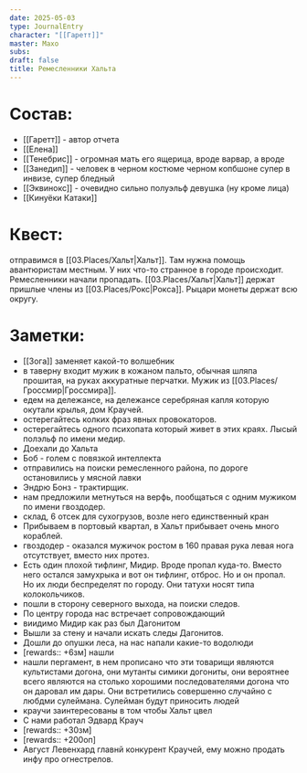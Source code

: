 ```yaml
---
date: 2025-05-03
type: JournalEntry
character: "[[Гаретт]]"
master: Махо
subs: 
draft: false
title: Ремесленники Хальта
---
```

# Состав:
- [[Гаретт]] - автор отчета
- [[Елена]]
- [[Тенебрис]] - огромная мать его ящерица, вроде варвар, а вроде 
- [[Занедип]] - человек в черном костюме черном копбшоне супер в инвизе, супер бледный
- [[Эквинокс]] - очевидно сильно полуэльф девушка (ну кроме лица)
- [[Кинуёки Катаки]]
# Квест:
отправимся в [[03.Places/Хальт|Хальт]]. Там нужна помощь авантюристам местным. У них что-то странное в городе происходит. Ремесленники начали пропадать. [[03.Places/Хальт|Хальт]] держат пришлые члены из [[03.Places/Рокс|Рокса]]. Рыцари монеты держат всю округу.
# Заметки:
- [[Зога]] заменяет какой-то волшебник
- в таверну входит мужик в кожаном пальто, обычная шляпа прошитая, на руках аккуратные перчатки. Мужик из [[03.Places/Гроссмир|Гроссмира]].
- едем на дележансе, на дележансе серебряная капля которую окутали крылья, дом Краучей.
- остерегайтесь колких фраз явных провокаторов.
- остерегайтесь одного психопата который живет в этих краях. Лысый полэльф по имени медир.
- Доехали до Хальта
- Боб - голем с повязкой интеллекта
- отправились на поиски ремесленного района, по дороге остановились у мясной лавки
- Эндрю Бонз - трактирщик.
- нам предложили метнуться на верфь, пообщаться с одним мужиком по имени гвоздодер.
- склад, 6 отсек для сухогрузов, возле него единственный кран
- Прибываем в портовый квартал, в Хальт прибывает очень много кораблей. 
- гвоздодер - оказался мужичок ростом в 160 правая рука левая нога отсутствует, вместо них протез.
- Есть один плохой тифлинг, Мидир. Вроде пропал куда-то. Вместо него остался замухрыка и вот он тифлинг, отброс. Но и он пропал. Но их люди беспределят по городу. Они татухи носят типа колокольчиков.
- пошли в сторону северного выхода, на поиски следов.
- По центру города нас встречает сопровождающий
- виидимо Мидир как раз был Дагонитом
- Вышли за стену и начали искать следы Дагонитов.
- Дошли до опушки леса, на нас напали какие-то водолюди
- [rewards:: +6зм] нашли
- нашли пергамент, в нем прописано что эти товарищи являются культистами догона, они мутанты симики догониты, они вероятнее всего являются на столько хорошими последователями догона что он даровал им дары. Они встретились совершенно случайно с любдми сулеймана. Сулейман будут приносить людей
- краучи заинтересованы в том чтобы Хальт цвел
- С нами работал Эдвард Крауч
- [rewards:: +30зм]
- [rewards:: +200оп]
- Август Левенхард главнй конкурент Краучей, ему можно продать инфу про огнестрелов.